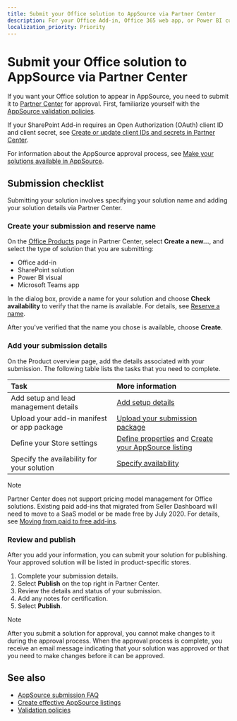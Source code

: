 ```yaml
---
title: Submit your Office solution to AppSource via Partner Center
description: For your Office Add-in, Office 365 web app, or Power BI custom visual to appear in the AppSource, you need to submit it to the Seller Dashboard for approval.
localization_priority: Priority
---
```


# Submit your Office solution to AppSource via Partner Center

If you want your Office solution to appear in AppSource, you need to submit it to [Partner Center](https://partner.microsoft-int.com/en-us/dashboard/office/products) for approval. First, familiarize yourself with the [AppSource validation policies](validation-policies.md). 

If your SharePoint Add-in requires an Open Authorization (OAuth) client ID and client secret, see [Create or update client IDs and secrets in Partner Center](create-or-update-client-ids-and-secrets.md).

For information about the AppSource approval process, see [Make your solutions available in AppSource](submit-to-the-office-store.md).

## Submission checklist

Submitting your solution involves specifying your solution name and adding your solution details via Partner Center.

### Create your submission and reserve name

On the [Office Products](https://partner.microsoft-int.com/en-us/dashboard/office/products) page in Partner Center, select **Create a new...**, and select the type of solution that you are submitting:

- Office add-in
- SharePoint solution
- Power BI visual
- Microsoft Teams app

In the dialog box, provide a name for your solution and choose **Check availability** to verify that the name is available. For details, see [Reserve a name](reserve-add-in-name.md).

After you've verified that the name you chose is available, choose **Create**.

### Add your submission details

On the Product overview page, add the details associated with your submission. The following table lists the tasks that you need to complete.

|**Task**|**More information**|
|:-------------|:-------|
|Add setup and lead management details|[Add setup details](add-setup-details.md)|
|Upload your add-in manifest or app package|[Upload your submission package](upload-package.md)|
|Define your Store settings|[Define properties](define-add-in-properties.md) and [Create your AppSource listing](appsource-listing.md)|
|Specify the availability for your solution|[Specify availability](specify-availability.md)|

> [!NOTE]
> Partner Center does not support pricing model management for Office solutions. Existing paid add-ins that migrated from Seller Dashboard will need to move to a SaaS model or be made free by July 2020. For details, see [Moving from paid to free add-ins](moving-from-paid-to-free-add-ins.md).

### Review and publish

After you add your information, you can submit your solution for publishing. Your approved solution will be listed in product-specific stores.

1. Complete your submission details.
2. Select **Publish** on the top right in Partner Center.
3. Review the details and status of your submission.
4. Add any notes for certification.
5. Select **Publish**.
    
> [!NOTE]
> After you submit a solution for approval, you cannot make changes to it during the approval process. When the approval process is complete, you receive an email message indicating that your solution was approved or that you need to make changes before it can be approved. 

## See also
<a name="bk_addresources"> </a>

- [AppSource submission FAQ](office-store-submission-faq.md)
- [Create effective AppSource listings](create-effective-office-store-listings.md)
- [Validation policies](validation-policies.md)
 

